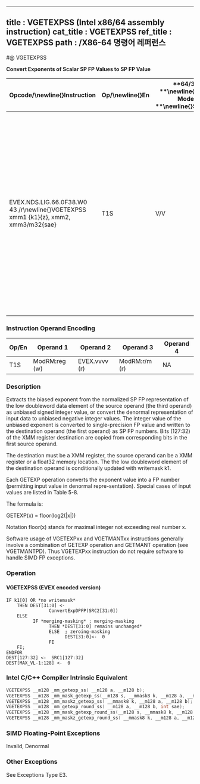 ----------------------------
title : VGETEXPSS (Intel x86/64 assembly instruction)
cat_title : VGETEXPSS
ref_title : VGETEXPSS
path : /X86-64 명령어 레퍼런스
----------------------------
#@ VGETEXPSS

**Convert Exponents of Scalar SP FP Values to SP FP Value**

|**Opcode/**\newline{}**Instruction**|**Op/**\newline{}**En**|**64/32 **\newline{}**bit Mode **\newline{}**Support**|**CPUID **\newline{}**Feature **\newline{}**Flag**|**Description**|
|------------------------------------|-----------------------|------------------------------------------------------|--------------------------------------------------|---------------|
|EVEX.NDS.LIG.66.0F38.W0 43 /r\newline{}VGETEXPSS xmm1 {k1}{z}, xmm2, xmm3/m32{sae}|T1S|V/V|AVX512F|Convert the biased exponent (bits 30:23) of the low single-precision floating-point value in xmm3/m32 to a SP FP value representing unbiased integer exponent. Stores the result to xmm1 under the writemask k1 and merge with the other elements of xmm2.|
### Instruction Operand Encoding


|Op/En|Operand 1|Operand 2|Operand 3|Operand 4|
|-----|---------|---------|---------|---------|
|T1S|ModRM:reg (w)|EVEX.vvvv (r)|ModRM:r/m (r)|NA|
### Description


Extracts the biased exponent from the normalized SP FP representation of the low doubleword data element of the source operand (the third operand) as unbiased signed integer value, or convert the denormal representation of input data to unbiased negative integer values. The integer value of the unbiased exponent is converted to single-precision FP value and written to the destination operand (the first operand) as SP FP numbers. Bits (127:32) of the XMM register destination are copied from corresponding bits in the first source operand.

The destination must be a XMM register, the source operand can be a XMM register or a float32 memory location. The the low doubleword element of the destination operand is conditionally updated with writemask k1. 

Each GETEXP operation converts the exponent value into a FP number (permitting input value in denormal repre-sentation). Special cases of input values are listed in Table 5-8.

The formula is:

GETEXP(x) = floor(log2(|x|)) 

Notation floor(x) stands for maximal integer not exceeding real number x. 

Software usage of VGETEXPxx and VGETMANTxx instructions generally involve a combination of GETEXP operation and GETMANT operation (see VGETMANTPD). Thus VGETEXPxx instruction do not require software to handle SIMD FP exceptions.


### Operation
#### VGETEXPSS (EVEX encoded version) 
```info-verb
IF k1[0] OR *no writemask*
    THEN DEST[31:0] <-
                ConvertExpDPFP(SRC2[31:0])
    ELSE 
          IF *merging-masking* ; merging-masking
                THEN *DEST[31:0] remains unchanged*
                ELSE  ; zeroing-masking
                      DEST[31:0]<-  0
                FI
    FI;
ENDFOR
DEST[127:32] <-  SRC1[127:32]
DEST[MAX_VL-1:128] <-  0
```

### Intel C/C++ Compiler Intrinsic Equivalent

```cpp
VGETEXPSS __m128 _mm_getexp_ss( __m128 a, __m128 b);
VGETEXPSS __m128 _mm_mask_getexp_ss(__m128 s, __mmask8 k, __m128 a, __m128 b);
VGETEXPSS __m128 _mm_maskz_getexp_ss( __mmask8 k, __m128 a, __m128 b);
VGETEXPSS __m128 _mm_getexp_round_ss( __m128 a, __m128 b, int sae);
VGETEXPSS __m128 _mm_mask_getexp_round_ss(__m128 s, __mmask8 k, __m128 a, __m128 b, int sae);
VGETEXPSS __m128 _mm_maskz_getexp_round_ss( __mmask8 k, __m128 a, __m128 b, int sae);
```
### SIMD Floating-Point Exceptions


Invalid, Denormal

### Other Exceptions


See Exceptions Type E3.

